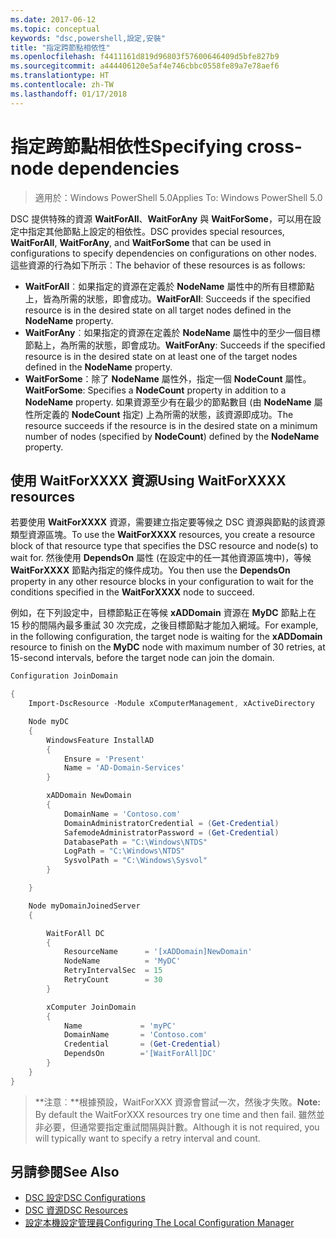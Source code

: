 ```yaml
---
ms.date: 2017-06-12
ms.topic: conceptual
keywords: "dsc,powershell,設定,安裝"
title: "指定跨節點相依性"
ms.openlocfilehash: f4411161d819d96803f57600646409d5bfe827b9
ms.sourcegitcommit: a444406120e5af4e746cbbc0558fe89a7e78aef6
ms.translationtype: HT
ms.contentlocale: zh-TW
ms.lasthandoff: 01/17/2018
---
```

# <a name="specifying-cross-node-dependencies"></a><span data-ttu-id="6d95b-103">指定跨節點相依性</span><span class="sxs-lookup"><span data-stu-id="6d95b-103">Specifying cross-node dependencies</span></span>

> <span data-ttu-id="6d95b-104">適用於：Windows PowerShell 5.0</span><span class="sxs-lookup"><span data-stu-id="6d95b-104">Applies To: Windows PowerShell 5.0</span></span>

<span data-ttu-id="6d95b-105">DSC 提供特殊的資源 **WaitForAll**、**WaitForAny** 與 **WaitForSome**，可以用在設定中指定其他節點上設定的相依性。</span><span class="sxs-lookup"><span data-stu-id="6d95b-105">DSC provides special resources, **WaitForAll**, **WaitForAny**, and **WaitForSome** that can be used in configurations to specify dependencies on configurations on other nodes.</span></span> <span data-ttu-id="6d95b-106">這些資源的行為如下所示︰</span><span class="sxs-lookup"><span data-stu-id="6d95b-106">The behavior of these resources is as follows:</span></span>

* <span data-ttu-id="6d95b-107">**WaitForAll**︰如果指定的資源在定義於 **NodeName** 屬性中的所有目標節點上，皆為所需的狀態，即會成功。</span><span class="sxs-lookup"><span data-stu-id="6d95b-107">**WaitForAll**: Succeeds if the specified resource is in the desired state on all target nodes defined in the **NodeName** property.</span></span>
* <span data-ttu-id="6d95b-108">**WaitForAny**︰如果指定的資源在定義於 **NodeName** 屬性中的至少一個目標節點上，為所需的狀態，即會成功。</span><span class="sxs-lookup"><span data-stu-id="6d95b-108">**WaitForAny**: Succeeds if the specified resource is in the desired state on at least one of the target nodes defined in the **NodeName** property.</span></span>
* <span data-ttu-id="6d95b-109">**WaitForSome**：除了 **NodeName** 屬性外，指定一個 **NodeCount** 屬性。</span><span class="sxs-lookup"><span data-stu-id="6d95b-109">**WaitForSome**: Specifies a **NodeCount** property in addition to a **NodeName** property.</span></span> <span data-ttu-id="6d95b-110">如果資源至少有在最少的節點數目 (由 **NodeName** 屬性所定義的 **NodeCount** 指定) 上為所需的狀態，該資源即成功。</span><span class="sxs-lookup"><span data-stu-id="6d95b-110">The resource succeeds if the resource is in the desired state on a minimum number of nodes (specified by **NodeCount**) defined by the **NodeName** property.</span></span> 

## <a name="using-waitforxxxx-resources"></a><span data-ttu-id="6d95b-111">使用 WaitForXXXX 資源</span><span class="sxs-lookup"><span data-stu-id="6d95b-111">Using WaitForXXXX resources</span></span>

<span data-ttu-id="6d95b-112">若要使用 **WaitForXXXX** 資源，需要建立指定要等候之 DSC 資源與節點的該資源類型資源區塊。</span><span class="sxs-lookup"><span data-stu-id="6d95b-112">To use the **WaitForXXXX** resources, you create a resource block of that resource type that specifies the DSC resource and node(s) to wait for.</span></span> <span data-ttu-id="6d95b-113">然後使用 **DependsOn** 屬性 (在設定中的任一其他資源區塊中)，等候 **WaitForXXXX** 節點內指定的條件成功。</span><span class="sxs-lookup"><span data-stu-id="6d95b-113">You then use the **DependsOn** property in any other resource blocks in your configuration to wait for the conditions specified in the **WaitForXXXX** node to succeed.</span></span>

<span data-ttu-id="6d95b-114">例如，在下列設定中，目標節點正在等候 **xADDomain** 資源在 **MyDC** 節點上在 15 秒的間隔內最多重試 30 次完成，之後目標節點才能加入網域。</span><span class="sxs-lookup"><span data-stu-id="6d95b-114">For example, in the following configuration, the target node is waiting for the **xADDomain** resource to finish on the **MyDC** node with maximum number of 30 retries, at 15-second intervals, before the target node can join the domain.</span></span>

```powershell
Configuration JoinDomain

{
    Import-DscResource -Module xComputerManagement, xActiveDirectory

    Node myDC
    {
        WindowsFeature InstallAD
        {
            Ensure = 'Present' 
            Name = 'AD-Domain-Services' 
        }

        xADDomain NewDomain 
        { 
            DomainName = 'Contoso.com'            
            DomainAdministratorCredential = (Get-Credential)
            SafemodeAdministratorPassword = (Get-Credential)
            DatabasePath = "C:\Windows\NTDS"
            LogPath = "C:\Windows\NTDS"
            SysvolPath = "C:\Windows\Sysvol"
        }

    }

    Node myDomainJoinedServer
    {

        WaitForAll DC
        {
            ResourceName      = '[xADDomain]NewDomain'
            NodeName          = 'MyDC'
            RetryIntervalSec  = 15
            RetryCount        = 30
        }

        xComputer JoinDomain
        {
            Name             = 'myPC'
            DomainName       = 'Contoso.com'
            Credential       = (Get-Credential)
            DependsOn        ='[WaitForAll]DC'
        }
    }
}
```

><span data-ttu-id="6d95b-115">**注意︰**根據預設，WaitForXXX 資源會嘗試一次，然後才失敗。</span><span class="sxs-lookup"><span data-stu-id="6d95b-115">**Note:** By default the WaitForXXX resources try one time and then fail.</span></span> <span data-ttu-id="6d95b-116">雖然並非必要，但通常要指定重試間隔與計數。</span><span class="sxs-lookup"><span data-stu-id="6d95b-116">Although it is not required, you will typically want to specify a retry interval and count.</span></span>

## <a name="see-also"></a><span data-ttu-id="6d95b-117">另請參閱</span><span class="sxs-lookup"><span data-stu-id="6d95b-117">See Also</span></span>
* [<span data-ttu-id="6d95b-118">DSC 設定</span><span class="sxs-lookup"><span data-stu-id="6d95b-118">DSC Configurations</span></span>](configurations.md)
* [<span data-ttu-id="6d95b-119">DSC 資源</span><span class="sxs-lookup"><span data-stu-id="6d95b-119">DSC Resources</span></span>](resources.md)
* [<span data-ttu-id="6d95b-120">設定本機設定管理員</span><span class="sxs-lookup"><span data-stu-id="6d95b-120">Configuring The Local Configuration Manager</span></span>](metaConfig.md)


